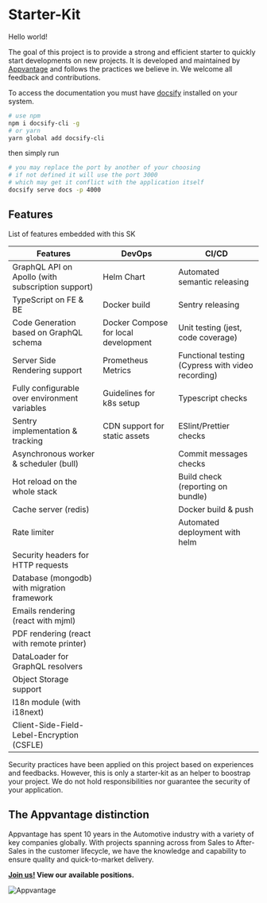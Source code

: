 # Starter-Kit

Hello world!

The goal of this project is to provide a strong and efficient starter to quickly start developments on new projects. It
is developed and maintained by [Appvantage][apv] and follows the practices we believe in. We welcome all feedback and
contributions.

To access the documentation you must have [docsify] installed on your system.

```bash
# use npm
npm i docsify-cli -g
# or yarn
yarn global add docsify-cli
```

then simply run

```bash
# you may replace the port by another of your choosing
# if not defined it will use the port 3000
# which may get it conflict with the application itself
docsify serve docs -p 4000
```

[docsify]: https://docsify.js.org
[apv]: https://www.appvantage.co

## Features

List of features embedded with this SK

| Features                                          | DevOps                               | CI/CD                                             |
| ------------------------------------------------- | ------------------------------------ | ------------------------------------------------- |
| GraphQL API on Apollo (with subscription support) | Helm Chart                           | Automated semantic releasing                      |
| TypeScript on FE & BE                             | Docker build                         | Sentry releasing                                  |
| Code Generation based on GraphQL schema           | Docker Compose for local development | Unit testing (jest, code coverage)                |
| Server Side Rendering support                     | Prometheus Metrics                   | Functional testing (Cypress with video recording) |
| Fully configurable over environment variables     | Guidelines for k8s setup             | Typescript checks                                 |
| Sentry implementation & tracking                  | CDN support for static assets        | ESlint/Prettier checks                            |
| Asynchronous worker & scheduler (bull)            |                                      | Commit messages checks                            |
| Hot reload on the whole stack                     |                                      | Build check (reporting on bundle)                 |
| Cache server (redis)                              |                                      | Docker build & push                               |
| Rate limiter                                      |                                      | Automated deployment with helm                    |
| Security headers for HTTP requests                |                                      |                                                   |
| Database (mongodb) with migration framework       |                                      |                                                   |
| Emails rendering (react with mjml)                |                                      |                                                   |
| PDF rendering (react with remote printer)         |                                      |                                                   |
| DataLoader for GraphQL resolvers                  |                                      |                                                   |
| Object Storage support                            |                                      |                                                   |
| I18n module (with i18next)                        |                                      |                                                   |
| Client-Side-Field-Lebel-Encryption (CSFLE)        |                                      |                                                   |

Security practices have been applied on this project based on experiences and feedbacks.
However, this is only a starter-kit as an helper to boostrap your project.
We do not hold responsibilities nor guarantee the security of your application.

## The Appvantage distinction

Appvantage has spent 10 years in the Automotive industry with a variety of key companies globally. With projects
spanning across from Sales to After-Sales in the customer lifecycle, we have the knowledge and capability to ensure
quality and quick-to-market delivery.

**[Join us!][join] View our available positions.**

[join]: https://www.appvantage.co/career/

![Appvantage](https://www.appvantage.co/wp-content/uploads/2020/03/appvantage-black-hd.png)
